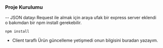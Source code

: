 ### Proje Kurulumu
 
-- JSON datayı Request ile almak için araya ufak bir express server eklendi o bakımdan bir npm install gerekebilir.

`npm install`

* Client taraflı Ürün güncelleme yetişmedi onun bilgisini buradan yazayım.

###